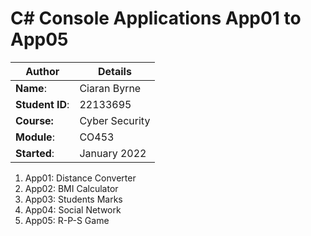 # C# Console Applications App01 to App05
| Author | Details |
| ---- | ---- |
**Name**: | Ciaran Byrne  |
**Student ID**: | 22133695 |
**Course:** | Cyber Security |
**Module**: | CO453     |
**Started**: | January 2022 |    

1. App01: Distance Converter
2. App02: BMI Calculator
3. App03: Students Marks
4. App04: Social Network
5. App05: R-P-S Game
